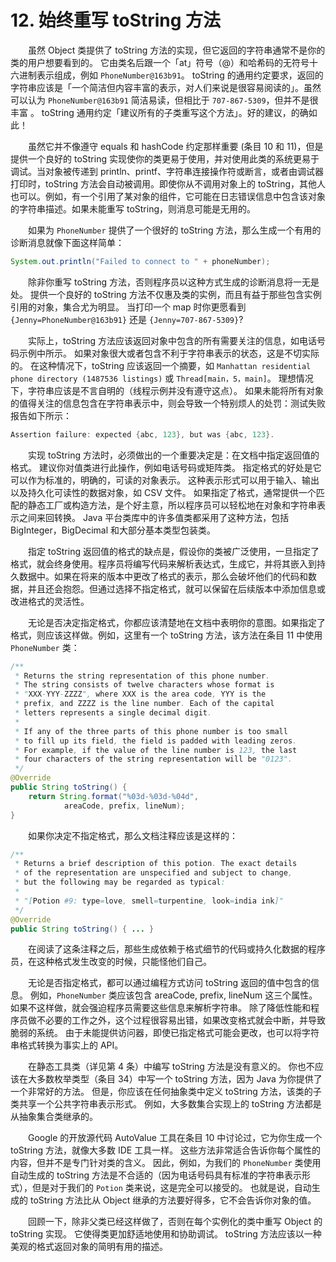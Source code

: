 # 12. 始终重写 toString 方法

　　虽然 Object 类提供了 toString 方法的实现，但它返回的字符串通常不是你的类的用户想要看到的。 它由类名后跟一个「at」符号（@）和哈希码的无符号十六进制表示组成，例如 `PhoneNumber@163b91`。 toString 的通用约定要求，返回的字符串应该是「一个简洁但内容丰富的表示，对人们来说是很容易阅读的」。虽然可以认为 `PhoneNumber@163b91` 简洁易读，但相比于 `707-867-5309`，但并不是很丰富 。 toString 通用约定「建议所有的子类重写这个方法」。好的建议，的确如此！

　　虽然它并不像遵守 equals 和 hashCode 约定那样重要 (条目 10 和 11)，但是提供一个良好的 toString 实现使你的类更易于使用，并对使用此类的系统更易于调试。当对象被传递到 println、printf、字符串连接操作符或断言，或者由调试器打印时，toString 方法会自动被调用。即使你从不调用对象上的 toString，其他人也可以。例如，有一个引用了某对象的组件，它可能在日志错误信息中包含该对象的字符串描述。如果未能重写 toString，则消息可能是无用的。

　　如果为 `PhoneNumber` 提供了一个很好的 toString 方法，那么生成一个有用的诊断消息就像下面这样简单：

```java
System.out.println("Failed to connect to " + phoneNumber);
```

　　除非你重写 toString 方法，否则程序员以这种方式生成的诊断消息将一无是处。 提供一个良好的 toString 方法不仅惠及类的实例，而且有益于那些包含实例引用的对象，集合尤为明显。 当打印一个 map 时你更愿看到 `{Jenny=PhoneNumber@163b91}` 还是 `{Jenny=707-867-5309}`?

　　实际上，toString 方法应该返回对象中包含的所有需要关注的信息，如电话号码示例中所示。 如果对象很大或者包含不利于字符串表示的状态，这是不切实际的。 在这种情况下，toString 应该返回一个摘要，如 `Manhattan residential phone directory (1487536 listings)` 或 `Thread[main，5，main]`。 理想情况下，字符串应该是不言自明的（线程示例并没有遵守这点）。 如果未能将所有对象的值得关注的信息包含在字符串表示中，则会导致一个特别烦人的处罚：测试失败报告如下所示：


```java
Assertion failure: expected {abc, 123}, but was {abc, 123}.
```

　　实现 toString 方法时，必须做出的一个重要决定是：在文档中指定返回值的格式。 建议你对值类进行此操作，例如电话号码或矩阵类。 指定格式的好处是它可以作为标准的，明确的，可读的对象表示。 这种表示形式可以用于输入、输出以及持久化可读性的数据对象，如 CSV 文件。 如果指定了格式，通常提供一个匹配的静态工厂或构造方法，是个好主意，所以程序员可以轻松地在对象和字符串表示之间来回转换。 Java 平台类库中的许多值类都采用了这种方法，包括 BigInteger，BigDecimal 和大部分基本类型包装类。

　　指定 toString 返回值的格式的缺点是，假设你的类被广泛使用，一旦指定了格式，就会终身使用。程序员将编写代码来解析表达式，生成它，并将其嵌入到持久数据中。如果在将来的版本中更改了格式的表示，那么会破坏他们的代码和数据，并且还会抱怨。但通过选择不指定格式，就可以保留在后续版本中添加信息或改进格式的灵活性。

　　无论是否决定指定格式，你都应该清楚地在文档中表明你的意图。如果指定了格式，则应该这样做。例如，这里有一个 toString 方法，该方法在条目 11 中使用 `PhoneNumber` 类：

```java
/**
 * Returns the string representation of this phone number.
 * The string consists of twelve characters whose format is
 * "XXX-YYY-ZZZZ", where XXX is the area code, YYY is the
 * prefix, and ZZZZ is the line number. Each of the capital
 * letters represents a single decimal digit.
 *
 * If any of the three parts of this phone number is too small
 * to fill up its field, the field is padded with leading zeros.
 * For example, if the value of the line number is 123, the last
 * four characters of the string representation will be "0123".
 */
@Override 
public String toString() {
    return String.format("%03d-%03d-%04d",
            areaCode, prefix, lineNum);
}
```

　　如果你决定不指定格式，那么文档注释应该是这样的：

```java
/**
 * Returns a brief description of this potion. The exact details
 * of the representation are unspecified and subject to change,
 * but the following may be regarded as typical:
 *
 * "[Potion #9: type=love, smell=turpentine, look=india ink]"
 */
@Override 
public String toString() { ... }
```

　　在阅读了这条注释之后，那些生成依赖于格式细节的代码或持久化数据的程序员，在这种格式发生改变的时候，只能怪他们自己。

　　无论是否指定格式，都可以通过编程方式访问 toString 返回的值中包含的信息。 例如，`PhoneNumber` 类应该包含 areaCode, prefix, lineNum 这三个属性。 如果不这样做，就会强迫程序员需要这些信息来解析字符串。 除了降低性能和程序员做不必要的工作之外，这个过程很容易出错，如果改变格式就会中断，并导致脆弱的系统。 由于未能提供访问器，即使已指定格式可能会更改，也可以将字符串格式转换为事实上的 API。

　　在静态工具类（详见第 4 条）中编写 toString 方法是没有意义的。 你也不应该在大多数枚举类型（条目 34）中写一个 toString 方法，因为 Java 为你提供了一个非常好的方法。 但是，你应该在任何抽象类中定义 toString 方法，该类的子类共享一个公共字符串表示形式。 例如，大多数集合实现上的 toString 方法都是从抽象集合类继承的。

　　Google 的开放源代码 AutoValue 工具在条目 10 中讨论过，它为你生成一个 toString 方法，就像大多数 IDE 工具一样。 这些方法非常适合告诉你每个属性的内容，但并不是专门针对类的含义。 因此，例如，为我们的 `PhoneNumber` 类使用自动生成的 toString 方法是不合适的（因为电话号码具有标准的字符串表示形式），但是对于我们的 `Potion` 类来说，这是完全可以接受的。 也就是说，自动生成的 toString 方法比从 Object 继承的方法要好得多，它不会告诉你对象的值。

　　回顾一下，除非父类已经这样做了，否则在每个实例化的类中重写 Object 的 toString 实现。 它使得类更加舒适地使用和协助调试。 toString 方法应该以一种美观的格式返回对象的简明有用的描述。




